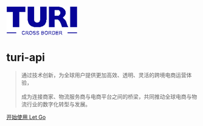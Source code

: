 <!-- _coverpage.md -->

![logo.png](logo.png)

# turi-api <small></small>

> 通过技术创新，为全球用户提供更加高效、透明、灵活的跨境电商运营体验，<br><br>
> 成为连接商家、物流服务商与电商平台之间的桥梁，共同推动全球电商与物流行业的数字化转型与发展。


[开始使用 Let Go](/README.md)
